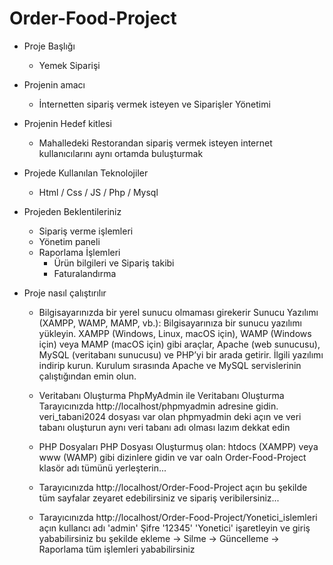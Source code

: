 # Order-Food-Project
+ Proje Başlığı 
   - Yemek Siparişi 
+ Projenin amacı  
  - İnternetten sipariş vermek isteyen ve Siparişler Yönetimi 
+ Projenin Hedef kitlesi 
  - Mahalledeki Restorandan sipariş vermek isteyen  internet kullanıcılarını aynı ortamda buluşturmak 
+ Projede Kullanılan Teknolojiler 
  - Html / Css / JS / Php / Mysql  
+ Projeden Beklentileriniz
    - Sipariş verme işlemleri
    - Yönetim paneli  
  + Raporlama İşlemleri
    - Ürün bilgileri ve Sipariş takibi
    - Faturalandırma

+ Proje nasıl çalıştırılır
  - Bilgisayarınızda bir yerel sunucu olmaması girekerir  Sunucu Yazılımı (XAMPP, WAMP, MAMP, vb.):
      Bilgisayarınıza bir sunucu yazılımı yükleyin. XAMPP (Windows, Linux, macOS için), WAMP (Windows için) veya MAMP (macOS için) gibi araçlar, Apache (web sunucusu), MySQL (veritabanı sunucusu) ve PHP’yi bir arada getirir.
      İlgili yazılımı indirip kurun. Kurulum sırasında Apache ve MySQL servislerinin çalıştığından emin olun.

   -  Veritabanı Oluşturma
         PhpMyAdmin ile Veritabanı Oluşturma
         Tarayıcınızda http://localhost/phpmyadmin adresine gidin.
         veri_tabani2024 dosyası var olan phpmyadmin deki açın ve veri tabanı oluşturun aynı veri tabanı adı olması lazım dekkat edin  
  - PHP Dosyaları 
       PHP Dosyası Oluşturmuş olan:
       htdocs (XAMPP) veya www (WAMP) gibi dizinlere gidin ve var oaln Order-Food-Project klasör adı tümünü yerleşterin...
  - Tarayıcınızda http://localhost/Order-Food-Project açın bu şekilde tüm sayfalar zeyaret edebilirsiniz ve sipariş veribilersiniz...
  - Tarayıcınızda http://localhost/Order-Food-Project/Yonetici_islemleri açın 
    kullancı adı 'admin'
    Şifre '12345'
    'Yonetici' işaretleyin ve giriş yababilirsiniz 
    bu şekilde  ekleme -> Silme -> Güncelleme -> Raporlama tüm işlemleri yababilirsiniz 
   

